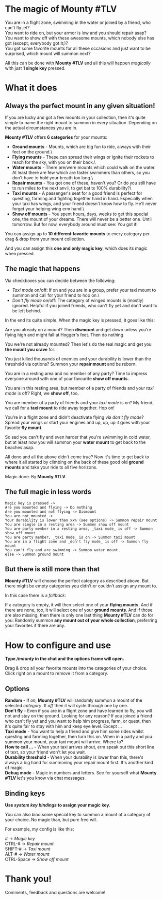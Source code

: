 # The magic of Mounty #TLV

You are in a flight zone, swimming in the water or joined by a friend, who can't fly jet?\
You want to ride on, but your armor is low and you should repair asap?\
You want to show off with these awesome mounts, which nobody else has got (except, everybody got it;)?\
You got some favorite mounts for all these occasions and just want to be surprised, which mount will summon next?

All this can be done with __Mounty #TLV__ and all this will happen _magically_ with just __1 single key__ pressed.

# What it does

## Always the perfect mount in any given situation!

If you are lucky and got a few mounts in your collection, then it's quite simple to name the right mount to summon in every situation. Depending on the actual circumstances you are in.

__Mounty #TLV__ offers __6 categories__ for your mounts:

- __Ground mounts__ - Mounts, which are big fun to ride, always with their feet on the ground.\
- __Flying mounts__ - These can spread their wings or ignite their rockets to reach for the sky, with you on their back.\
- __Water mounts__ - There are/were mounts which could walk on the water. At least there are few which are faster swimmers than others, so you don't have to hold your breath too long.\
- __Repair mounts__ - You got one of these, haven't you? Or do you still have to run miles to the next anvil, to get bat to 100% durability?\
- __Taxi mounts__ - A passenger's seat for a good friend is perfect for questing, farming and fighting together hand in hand. Especially when your taxi has wings, and your friend doesn't know how to fly. He'll never forget your helping wing erm hand.\
- __Show off mounts__ - You spent hours, days, weeks to get this special one, the mount of your dreams. There will never be a better one. Until tomorrow. But for now, everybody around must see: You got it!

You can assign up to __10 different favorite mounts__ to every category per drag & drop from your mount collection.

And you can assign this __one and only magic key__, which does its magic when pressed.

## The magic that happens

Via checkboxes you can decide between the following:

- _Taxi mode_ on/off: If on and you are in a group, prefer your taxi mount to summon and call for your friend to hop on.\
- _Don't fly mode_ on/off: The category of winged mounts is (mostly) ignored. Helpful if you joined friends, who can't fly yet and don't want to be left behind.

In the end its quite simple. When the magic key is pressed, it goes like this:

Are you already on a mount? Then __dismount__ and get down unless you're flying high and might fall at Hogger's feet. Then do nothing.

You we're not already mounted? Then let's do the real magic and get you __the mount you crave__ for.

You just killed thousands of enemies and your durability is lower than the threshold via options? Summon your __repair mount__ and be reborn.

You are in a resting area and no member of any party? Time to impress everyone around with one of your favourite __show off mounts__.

You are in this resting area, but member of a party of friends and your _taxi mode_ is off? Right, we __show off__, too.

You are member of a party of friends and your _taxi mode_ is on? My friend, we call for a __taxi mount__ to ride away together. Hop on!

You're in a flight zone and didn't deactivate flying via _don't fly mode_? Spread your wings or start your engines and up, up, up it goes with your favorite __fly mount__.

So sad you can't fly and even harder that you're swimming in cold water, but at least now you will summon your __water mount__ to get back to the beaches asap.

All done and all the above didn't come true? Now it's time to get back to where it all started by climbing on the back of these good old __ground mounts__ and take your ride to all five horizons.

Magic done. By __Mounty #TLV__.

## The full magic in less words
```
Magic key is pressed ->
Are you mounted and flying -> Do nothing
Are you mounted and not flying -> Dismount
You are not mounted ->
Your durability is lower than xx% (see options) -> Summon repair mount
You are single in a resting area -> Summon show off mount
You are party member in a resting area, _taxi mode_ is off -> Summon show off mount
You are party member, _taxi mode_ is on -> Summon taxi mount
You are in a flight zone and _don't fly mode_ is off -> Summon fly mount
You can't fly and are swimming -> Summon water mount
else -> Summon ground mount
```
## But there is still more than that

__Mounty #TLV__ will choose the perfect category as described above. But there might be empty categories you didn't or couldn't assign any mount to.

In this case there is a _fallback_:

If a category is empty, it will then select one of your __flying mounts__.  And if there are none, too, it will select one of your __ground mounts__.  And if those are also missing, then there is only one last thing __Mounty #TLV__ can do for you: Randomly summon __any mount out of your whole collection__, preferring your favorites if there are any. 

# How to configure and use

__Type _/mounty_ in the chat and the options frame will open.__

Drag & drop all your favorite mounts into the categories of your choice. Click right on a mount to remove it from a category.

## Options

__Random__ - If _on_, __Mounty #TLV__ will randomly summon a mount of the selected _category_. If _off_ then it will cycle through one by one.\
__Don't fly__ - Even if you are in a flight zone and have learned to fly, you will not and stay on the ground. Looking for any reason? If you joined a friend who can't fly yet and you want to help him progress, farm, or quest, then it's quite fair to stay with him and keep eye level. Except ...\
__Taxi mode__ - You want to help a friend and give him some rides whilst questing and farming together, then turn this on. When in a party and you summon your mount, your taxi mount will arrive. Where to?\
__How to call ...__ - When your taxi arrives shout, erm speak out this short line of text, so your friend won't let you wait.\
__Durability threshold__ - When your durability is lower than this, there's always a big hand for summoning your repair mount first. It's another kind of magic.\
__Debug mode__ - Magic in numbers and letters. See for yourself what __Mounty #TLV__ let's you know via chat messages.

## Binding keys

__Use _system key bindings_ to assign your magic key.__

You can also bind some special key to summon a mount of a category of your choice. No magic than, but pure free will.

For example, my config is like this:

\# -> _Magic key_\
CTRL-# -> _Repair mount_\
SHIFT-# -> _Taxi mount_\
ALT-# -> _Water mount_\
CTRL-Space -> _Show off mount_

# Thank you!

Comments, feedback and questions are welcome!

